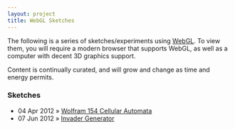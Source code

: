 ```yaml
---
layout: project
title: WebGL Sketches
---
```


The following is a series of sketches/experiments using [WebGL](http://en.wikipedia.org/wiki/WebGL). To view them, you will require a modern browser that supports WebGL, as well as a computer with decent 3D graphics support. 

Content is continually curated, and will grow and change as time and energy permits.

### Sketches

* <span class="date">04 Apr 2012</span> &raquo; [Wolfram 154 Cellular Automata](http://sean.voisen.org/projects/webgl/3dca)
* <span class="date">07 Jun 2012</span> &raquo; [Invader Generator](http://sean.voisen.org/projects/webgl/invader_generator)
